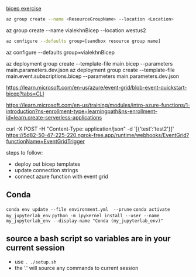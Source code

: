 [bicep exercise](https://learn.microsoft.com/en-us/training/modules/build-first-bicep-template/4-exercise-define-resources-bicep-template?pivots=cli)

``` bash
az group create --name <ResourceGroupName> --location <Location>
```

az group create --name vialekhnBicep --location westus2

``` bash
az configure --defaults group=[sandbox resource group name]
```

az configure --defaults group=vialekhnBicep

az deployment group create --template-file main.bicep --parameters main.parameters.dev.json 
az deployment group create --template-file main.event.subscriptions.bicep --parameters main.parameters.dev.json 

https://learn.microsoft.com/en-us/azure/event-grid/blob-event-quickstart-bicep?tabs=CLI

https://learn.microsoft.com/en-us/training/modules/intro-azure-functions/1-introduction?ns-enrollment-type=learningpath&ns-enrollment-id=learn.create-serverless-applications

curl -X POST -H "Content-Type: application/json" -d '[{'test':'test2'}]' https://5d82-50-47-225-220.ngrok-free.app/runtime/webhooks/EventGrid?functionName=EventGridTrigger



steps to follow:
- deploy out bicep templates
- update connection strings
- connect azure function with event grid


## Conda

`conda env update --file environment.yml  --prune`
`conda activate my_jupyterlab_env`
`python -m ipykernel install --user --name my_jupyterlab_env --display-name "Conda (my_jupyterlab_env)"`


## source a bash script so variables are in your current session
- use `. ./setup.sh`
- the '.' will source any commands to current session